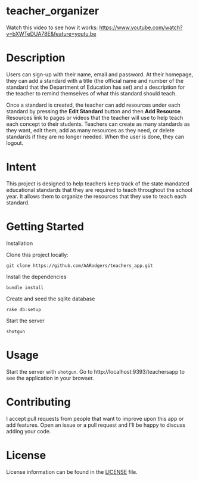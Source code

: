 
# teacher_organizer

Watch this video to see how it works: https://www.youtube.com/watch?v=bXWTeDUA78E&feature=youtu.be

# Description

Users can sign-up with their name, email and password. At their homepage, they can add a standard with a title (the official name and number of the standard that the Department of Education has set) and a description for the teacher to remind themselves of what this standard should teach.

Once a standard is created, the teacher can add resources under each standard by pressing the **Edit Standard** button and then **Add Resource**. Resources link to pages or videos that the teacher will use to help teach each concept to their students. Teachers can create as many standards as they want, edit them, add as many resources as they need, or delete standards if they are no longer needed. When the user is done, they can logout.

# Intent
This project is designed to help teachers keep track of the state mandated educational standards that they are required to teach throughout the school year. It allows them to organize the resources that they use to teach each standard.

# Getting Started
Installation

Clone this project locally:

`git clone https://github.com/AARodgers/teachers_app.git`

Install the dependencies

`bundle install`

Create and seed the sqlite database

`rake db:setup`

Start the server

`shotgun`

# Usage
Start the server with `shotgun`. Go to http://localhost:9393/teachersapp to see the application in your browser.

# Contributing
I accept pull requests from people that want to improve upon this app or add features. Open an issue or a pull request and I'll be happy to discuss adding your code.

# License
License information can be found in the [LICENSE](LICENSE) file.
